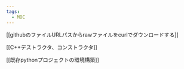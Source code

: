 ```yaml
---
tags:
  - MOC
---
```

[[githubのファイルURLパスからrawファイルをcurlでダウンロードする]]

[[C++デストラクタ、コンストラクタ]]

[[既存pythonプロジェクトの環境構築]]
